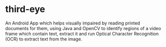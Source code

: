 # third-eye
An Android App which helps visually impaired by reading printed documents for them, using Java and OpenCV to identify regions of a video frame which contain text, extract it and run Optical Character Recognition (OCR) to extract text from the image.
